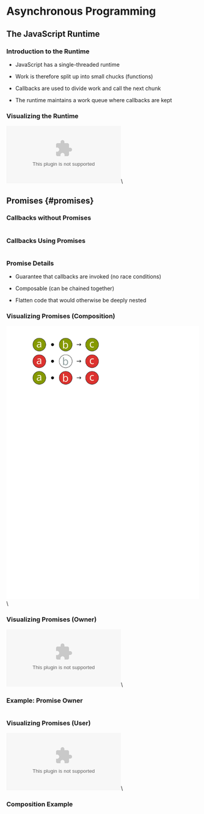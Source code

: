 # Asynchronous Programming

## The JavaScript Runtime

### Introduction to the Runtime

  * JavaScript has a single-threaded runtime

  * Work is therefore split up into small chucks (functions)

  * Callbacks are used to divide work and call the next chunk

  * The runtime maintains a work queue where callbacks are kept

### Visualizing the Runtime

![The JavaScript Event Loop](../../diagrams/js/runtime.dot)\
<!-- Placeholder -->

## Promises {#promises}

### Callbacks without Promises

~~~ {.javascript insert="../../src/examples/js/promise.js" token="without"}
~~~

### Callbacks Using Promises

~~~ {.javascript insert="../../src/examples/js/promise.js" token="with"}
~~~

### Promise Details

  * Guarantee that callbacks are invoked (no race conditions)

  * Composable (can be chained together)

  * Flatten code that would otherwise be deeply nested

### Visualizing Promises (Composition)

![](../../diagrams/js/promise-compose.svg)\
<!-- After diagram placeholder -->

### Visualizing Promises (Owner)

![](../../diagrams/js/promise-owner.dot)\
<!-- After diagram placeholder -->

### Example: Promise Owner

~~~ {.javascript insert="../../src/spec/promise.spec.js" token="delayed"}
~~~

### Visualizing Promises (User)

![](../../diagrams/js/promise-user.dot)\
<!-- After diagram placeholder -->

### Composition Example

~~~ {.javascript insert="../../src/spec/promise.spec.js" token="chain"}
~~~
